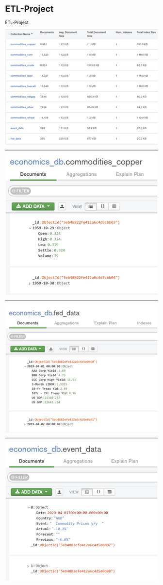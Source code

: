 # ETL-Project
ETL-Project





<p align="center">
  <img src="https://github.com/gfisherjr/ETL-Project/blob/master/starter_files/Final_Combined/Screenshots/MongoDB_economics_db.PNG" alt="drawing" width="700"/>
</p>
<hr>
<p align="center">
  <img src="https://github.com/gfisherjr/ETL-Project/blob/master/starter_files/Final_Combined/Screenshots/economics_db.commodities_copper.PNG" alt="drawing" width="500"/>
</p>
<hr>
<p align="center">
  <img src="https://github.com/gfisherjr/ETL-Project/blob/master/starter_files/Final_Combined/Screenshots/economics_db.fed_data.PNG" alt="drawing" width="500"/>
</p>
<hr>
<p align="center">
  <img src="https://github.com/gfisherjr/ETL-Project/blob/master/starter_files/Final_Combined/Screenshots/economics_db.event_data.PNG" alt="drawing" width="500"/>
</p>
